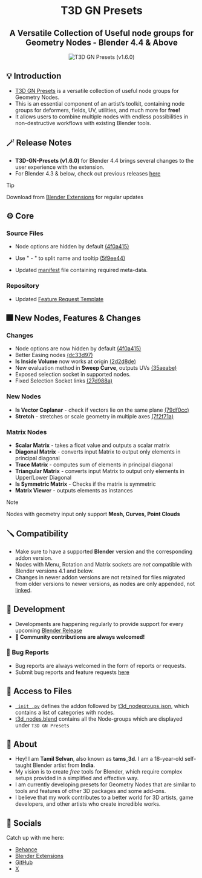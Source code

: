 <div align="center">

# T3D GN Presets

## A Versatile Collection of Useful node groups for Geometry Nodes - Blender 4.4 & Above

![T3D GN Presets (v1.6.0)](https://github.com/Tams3d/T3D-GN-Presets/assets/106262964/c3efe10c-5478-4ad7-954a-8a838cf1a0b1)

</div>

## 💡 Introduction

- [T3D GN Presets](https://github.com/Tams3d/T3D-GN-Presets/#t3d-gn-presets) is a versatile collection of useful node groups for Geometry Nodes.
- This is an essential component of an artist’s toolkit, containing node groups for deformers, fields, UV, utilities, and much more for **free!**
- It allows users to combine multiple nodes with endless possibilities in non-destructive workflows with existing Blender tools.

## 🪄 Release Notes

- **T3D-GN-Presets (v1.6.0)** for Blender 4.4 brings several changes to the user experience with the extension.
- For Blender 4.3 & below, check out previous releases [here](https://github.com/Tams3d/T3D-GN-Presets/releases)

> [!TIP]
> Download from [Blender Extensions](https://extensions.blender.org/add-ons/t3d-gn-presets/) for regular updates

## ⚙️ Core

### Source Files

- Node options are hidden by default [(4f0a415)](https://github.com/Tams3d/T3D-GN-Presets/commit/4f0a4154cae52a2e8dc3e30aec9c0004bb506a56)

- Use " - " to split name and tooltip [(5f9ee44)](https://github.com/Tams3d/T3D-GN-Presets/commit/5f9ee44)

- Updated [manifest](https://github.com/Tams3d/T3D-GN-Presets/blob/main/blender_manifest.toml) file containing required meta-data.

### Repository

- Updated [Feature Request Template](https://github.com/Tams3d/T3D-GN-Presets/commit/2e72d4c)

## 🎆 New Nodes, Features & Changes

### Changes

- Node options are now hidden by default [(4f0a415)](https://github.com/Tams3d/T3D-GN-Presets/commit/4f0a415)
- Better Easing nodes [(dc33d97)](https://github.com/Tams3d/T3D-GN-Presets/commit/dc33d97)
- **Is Inside Volume** now works at origin [(2d2d8de)](https://github.com/Tams3d/T3D-GN-Presets/commit/2d2d8de)
- New evaluation method in **Sweep Curve**, outputs UVs [(35aeabe)](https://github.com/Tams3d/T3D-GN-Presets/commit/35aeabe)
- Exposed selection socket in supported nodes.
- Fixed Selection Socket links [(27d988a)](https://github.com/Tams3d/T3D-GN-Presets/commit/27d988a)

### New Nodes

- **Is Vector Coplanar** - check if vectors lie on the same plane [(79df0cc)](https://github.com/Tams3d/T3D-GN-Presets/commit/79df0cc)
- **Stretch** - stretches or scale geometry in multiple axes [(7f2f71a)](https://github.com/Tams3d/T3D-GN-Presets/commit/7f2f71a)

### Matrix Nodes

- **Scalar Matrix** - takes a float value and outputs a scalar matrix
- **Diagonal Matrix** - converts input Matrix to output only elements in principal diagonal
- **Trace Matrix** - computes sum of elements in principal diagonal
- **Triangular Matrix** - converts input Matrix to output only elements in Upper/Lower Diagonal
- **Is Symmetric Matrix** - Checks if the matrix is symmetric
- **Matrix Viewer** - outputs elements as instances

> [!NOTE]
> Nodes with geometry input only support **Mesh, Curves, Point Clouds**

## 🪛 Compatibility

- Make sure to have a supported **Blender** version and the corresponding addon version.
- Nodes with Menu, Rotation and Matrix sockets are _not_ compatible with Blender versions 4.1 and below.
- Changes in newer addon versions are not retained for files migrated from older versions to newer versions, as nodes are only appended, not [linked](https://github.com/Tams3d/T3D-GN-Presets/blob/main/__init__.py#L156).

## 🎯 Development

- Developments are happening regularly to provide support for every upcoming [Blender Release](https://www.blender.org/download/releases/)
- **🧩 Community contributions are always welcomed!**

### 👻 Bug Reports

- Bug reports are always welcomed in the form of reports or requests.
- Submit bug reports and feature requests [here](https://github.com/Tams3d/T3D-GN-Presets/issues)

## 📂 Access to Files

- [`_init_.py`](https://github.com/Tams3d/T3D-GN-Presets/blob/main/__init__.py) defines the addon followed by [t3d_nodegroups.json](https://github.com/Tams3d/T3D-GN-Presets/blob/main/t3d_nodegroups.json), which contains a list of categories with nodes.
- [t3d_nodes.blend](https://github.com/Tams3d/T3D-GN-Presets/blob/main/t3d_nodes.blend) contains all the Node-groups which are displayed under `T3D GN Presets`

## 🦄 About

- Hey! I am **Tamil Selvan**, also known as **tams_3d**. I am a 18-year-old self-taught Blender artist from **India**.
- My vision is to create _free_ tools for Blender, which require complex setups provided in a simplified and effective way.
- I am currently developing presets for Geometry Nodes that are similar to tools and features of other 3D packages and some add-ons.
- I believe that my work contributes to a better world for 3D artists, game developers, and other artists who create incredible works.

## 🥂 Socials

Catch up with me here:

- [Behance](https://www.behance.net/tamilselvan3d)
- [Blender Extensions](https://extensions.blender.org/add-ons/t3d-gn-presets/)
- [GitHub](https://github.com/Tams3d)
- [X](https://x.com/Tams_3d)
